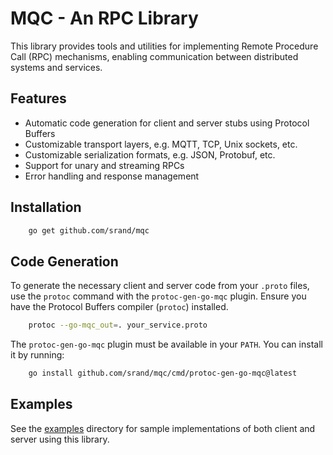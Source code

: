 # MQC - An RPC Library

This library provides tools and utilities for implementing Remote Procedure Call (RPC) mechanisms, enabling communication between distributed systems and services.

## Features

- Automatic code generation for client and server stubs using Protocol Buffers
- Customizable transport layers, e.g. MQTT, TCP, Unix sockets, etc.
- Customizable serialization formats, e.g. JSON, Protobuf, etc.
- Support for unary and streaming RPCs
- Error handling and response management

## Installation

```bash
    go get github.com/srand/mqc
```

## Code Generation

To generate the necessary client and server code from your `.proto` files, use the `protoc` command with the `protoc-gen-go-mqc` plugin. Ensure you have the Protocol Buffers compiler (`protoc`) installed.

```bash
    protoc --go-mqc_out=. your_service.proto
```

The `protoc-gen-go-mqc` plugin must be available in your `PATH`. You can install it by running:

```bash
    go install github.com/srand/mqc/cmd/protoc-gen-go-mqc@latest
```

## Examples

See the [examples](./examples) directory for sample implementations of both client and server using this library.

